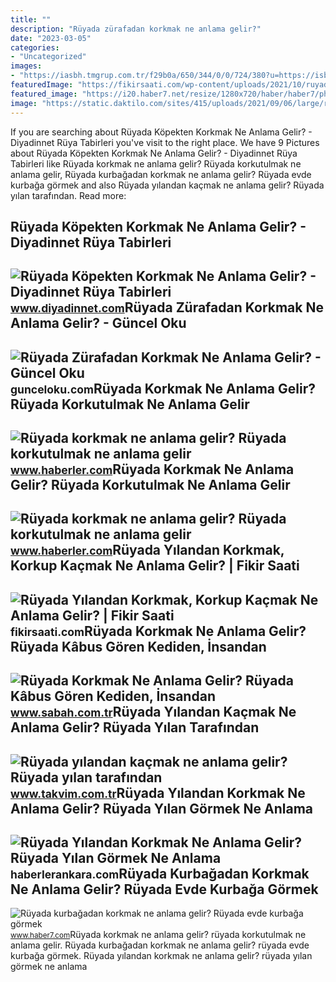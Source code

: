 ```yaml
---
title: ""
description: "Rüyada zürafadan korkmak ne anlama gelir?"
date: "2023-03-05"
categories:
- "Uncategorized"
images:
- "https://iasbh.tmgrup.com.tr/f29b0a/650/344/0/0/724/380?u=https://isbh.tmgrup.com.tr/sbh/2022/04/25/ruyada-korkmak-ne-anlama-gelir-ruyada-kabus-goren-kediden-insandan-kopekten-yuksekten-korkmak-anlami-1650889267280.jpg"
featuredImage: "https://fikirsaati.com/wp-content/uploads/2021/10/ruyada-yilandan-korkmak-korkup-kacmak-ne-anlama-gelir-1.jpg"
featured_image: "https://i20.haber7.net/resize/1280x720/haber/haber7/photos/2021/28/ruyada_kurbagadan_korkmak_ne_anlama_gelir_ruyada_evde_kurbaga_gormek_neye_isaret_eder_1626252500_3012.jpg"
image: "https://static.daktilo.com/sites/415/uploads/2021/09/06/large/ruyada-yilan-gormek-oldurmek-isirmasi-ne-anlama-gelir-563-1630911736.jpg"
---
```


If you are searching about Rüyada Köpekten Korkmak Ne Anlama Gelir? - Diyadinnet Rüya Tabirleri you've visit to the right place. We have 9 Pictures about Rüyada Köpekten Korkmak Ne Anlama Gelir? - Diyadinnet Rüya Tabirleri like Rüyada korkmak ne anlama gelir? Rüyada korkutulmak ne anlama gelir, Rüyada kurbağadan korkmak ne anlama gelir? Rüyada evde kurbağa görmek and also Rüyada yılandan kaçmak ne anlama gelir? Rüyada yılan tarafından. Read more:

Rüyada Köpekten Korkmak Ne Anlama Gelir? - Diyadinnet Rüya Tabirleri
--------------------------------------------------------------------

 ![Rüyada Köpekten Korkmak Ne Anlama Gelir? - Diyadinnet Rüya Tabirleri](https://www.diyadinnet.com/d/ruya/ruyada-kopekten-korkmak-ne-anlama-gelir-10588.jpg) <small>www.diyadinnet.com</small>Rüyada Zürafadan Korkmak Ne Anlama Gelir? - Güncel Oku
------------------------------------------------------

 ![Rüyada Zürafadan Korkmak Ne Anlama Gelir? - Güncel Oku](https://gunceloku.com/uploads/ruyada-zurafadan-korkmak-ne-anlama-gelir-629dca7da3d44.jpg) <small>gunceloku.com</small>Rüyada Korkmak Ne Anlama Gelir? Rüyada Korkutulmak Ne Anlama Gelir
------------------------------------------------------------------

 ![Rüyada korkmak ne anlama gelir? Rüyada korkutulmak ne anlama gelir](https://i.hbrcdn.com/haber/2020/06/29/ruyada-korkmak-ne-anlama-gelir-ruyada-13372114_31_m.jpg) <small>www.haberler.com</small>Rüyada Korkmak Ne Anlama Gelir? Rüyada Korkutulmak Ne Anlama Gelir
------------------------------------------------------------------

 ![Rüyada korkmak ne anlama gelir? Rüyada korkutulmak ne anlama gelir](https://i.hbrcdn.com/haber/2020/06/29/ruyada-korkmak-ne-anlama-gelir-ruyada-13372114_2488_m.jpg) <small>www.haberler.com</small>Rüyada Yılandan Korkmak, Korkup Kaçmak Ne Anlama Gelir? | Fikir Saati
---------------------------------------------------------------------

 ![Rüyada Yılandan Korkmak, Korkup Kaçmak Ne Anlama Gelir? | Fikir Saati](https://fikirsaati.com/wp-content/uploads/2021/10/ruyada-yilandan-korkmak-korkup-kacmak-ne-anlama-gelir-1.jpg) <small>fikirsaati.com</small>Rüyada Korkmak Ne Anlama Gelir? Rüyada Kâbus Gören Kediden, İnsandan
--------------------------------------------------------------------

 ![Rüyada Korkmak Ne Anlama Gelir? Rüyada Kâbus Gören Kediden, İnsandan](https://iasbh.tmgrup.com.tr/f29b0a/650/344/0/0/724/380?u=https://isbh.tmgrup.com.tr/sbh/2022/04/25/ruyada-korkmak-ne-anlama-gelir-ruyada-kabus-goren-kediden-insandan-kopekten-yuksekten-korkmak-anlami-1650889267280.jpg) <small>www.sabah.com.tr</small>Rüyada Yılandan Kaçmak Ne Anlama Gelir? Rüyada Yılan Tarafından
---------------------------------------------------------------

 ![Rüyada yılandan kaçmak ne anlama gelir? Rüyada yılan tarafından](https://iatkv.tmgrup.com.tr/1e6c98/616/321/0/0/1200/625?u=https:%2f%2fitkv.tmgrup.com.tr%2f2022%2f05%2f03%2f1651608952255.jpg) <small>www.takvim.com.tr</small>Rüyada Yılandan Korkmak Ne Anlama Gelir? Rüyada Yılan Görmek Ne Anlama
----------------------------------------------------------------------

 ![Rüyada Yılandan Korkmak Ne Anlama Gelir? Rüyada Yılan Görmek Ne Anlama](https://static.daktilo.com/sites/415/uploads/2021/09/06/large/ruyada-yilan-gormek-oldurmek-isirmasi-ne-anlama-gelir-563-1630911736.jpg) <small>haberlerankara.com</small>Rüyada Kurbağadan Korkmak Ne Anlama Gelir? Rüyada Evde Kurbağa Görmek
---------------------------------------------------------------------

 ![Rüyada kurbağadan korkmak ne anlama gelir? Rüyada evde kurbağa görmek](https://i20.haber7.net/resize/1280x720/haber/haber7/photos/2021/28/ruyada_kurbagadan_korkmak_ne_anlama_gelir_ruyada_evde_kurbaga_gormek_neye_isaret_eder_1626252500_3012.jpg) <small>www.haber7.com</small>Rüyada korkmak ne anlama gelir? rüyada korkutulmak ne anlama gelir. Rüyada kurbağadan korkmak ne anlama gelir? rüyada evde kurbağa görmek. Rüyada yılandan korkmak ne anlama gelir? rüyada yılan görmek ne anlama
